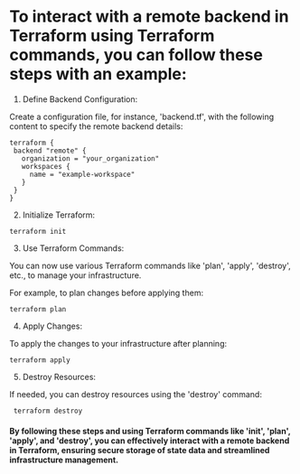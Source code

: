 # To interact with a remote backend in Terraform using Terraform commands, you can follow these steps with an example:

1. Define Backend Configuration:

 Create a configuration file, for instance, 'backend.tf', with the following content to specify the remote backend details:
 ```
 terraform {
  backend "remote" {
    organization = "your_organization"
    workspaces {
      name = "example-workspace"
    }
  }
}
```

2. Initialize Terraform:
  ```
  terraform init
  ```

3. Use Terraform Commands:

 You can now use various Terraform commands like 'plan', 'apply', 'destroy', etc., to manage your infrastructure. 
 
 For example, to plan changes before applying them:  
 ```
 terraform plan
 ```
 
4. Apply Changes:

To apply the changes to your infrastructure after planning:
```
terraform apply
```
5. Destroy Resources:

If needed, you can destroy resources using the 'destroy' command: 
```
 terraform destroy
 ```
 
 #### By following these steps and using Terraform commands like 'init', 'plan', 'apply', and 'destroy', you can effectively interact with a remote backend in Terraform, ensuring secure storage of state data and streamlined infrastructure management.
 
 
 
 
 
 
 
 
 
 
 
 
 
 
 
 
 
 
 
 
 
 
 
 
 
 
 
 
 

